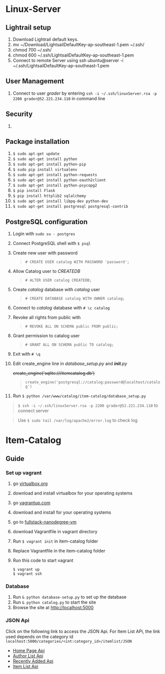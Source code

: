 # Linux-Server

## Lightrail setup
1. Download Lightrail default keys.
2. mv ~/Download/LightsailDefaultKey-ap-southeast-1.pem ~/.ssh/
3. chmod 700 ~/.ssh/
4. chmod 600 ~/.ssh/LightsailDefaultKey-ap-southeast-1.pem
5. Connect to remote Server using ssh ubuntu@server -i ~/.ssh/LightsailDefaultKey-ap-southeast-1.pem

## User Management
1. Connect to user *grader* by entering `ssh -i ~/.ssh/linuxServer.rsa -p 2200 grader@52.221.234.110` in command line

## Security
1. 

## Package installation

1. `$ sudo apt-get update`
2. `$ sudo apt-get install python`
3. `$ sudo apt-get install python-pip`
4. `$ sudo pip install virtualenv`
5. `$ sudo apt-get install python-requests`
6. `$ sudo apt-get install python-oauth2client`
7. `$ sudo apt-get install python-psycopg2`
8. `$ pip install Flask`
9. `$ pip install httplib2 sqlalchemy`
10. `$ sudo apt-get install libpq-dev python-dev`
11. `$ sudo apt-get install postgresql postgresql-contrib`

## PostgreSQL configuration

1. Login with `sudo su - postgres`
2. Connect PostgreSQL shell with `$ psql`
3. Create new user with password
    
    > `# CREATE USER catalog WITH PASSWORD 'password';`

4. Allow Catalog user to *CREATEDB*
    
    > `# ALTER USER catalog CREATEDB;`

5. Create *catalog* database with *catalog* user

    > `# CREATE DATABASE catalog WITH OWNER catalog;`

6. Connect to *catalog* database with `# \c catalog`

7. Revoke all rights from public with 

    > `# REVOKE ALL ON SCHEMA public FROM public;`

8. Grant permission to catalog user

    > `# GRANT ALL ON SCHEMA public TO catalog;`

9. Exit with `# \q`

10. Edit create_engine line in *database_setup.py* and *__init__.py*

    ~~create_engine('sqlite:///itemcatalog.db')~~
    >  `create_engine('postgresql://catalog:password@localhost/catalog')`

11. Run `$ python /var/www/catalog/item-catalog/database_setup.py`

> `$ ssh -i ~/.ssh/linuxServer.rsa -p 2200 grader@52.221.234.110` to connect      server

> Use `$ sudo tail /var/log/apache2/error.log` to check log

# Item-Catalog

## **Guide** 

### Set up vagrant
1. go [virtualbox.org](https://www.virtualbox.org)
2. download and install virtualbox for your operating systems
3. go [vagrantup.com](https://www.vagrantup.com/downloads.html)
4. download and install for your operating systems
5. go to [fullstack-nanodegree-vm](https://github.com/udacity/fullstack-nanodegree-vm)
6. download Vagrantfile in vagrant directory
7. Run `` $ vagrant init `` in item-catalog folder
8. Replace Vagrantfile in the item-catalog folder
9. Run this code to start vagrant

   `` $ vagrant up ``   
   `` $ vagrant ssh ``  

### Database
1. Run `` & python database-setup.py `` to set up the database
2. Run `` & python catalog.py `` to start the site
3. Browse the site at [http://localhost:5000](http://localhost:5000)

### JSON Api
Click on the following link to access the JSON Api. 
For Item List APi, the link used depends on the category id
`` localhost:5000/categories/<int:category_id>/itemlist/JSON ``

- [Home Page Api](http://localhost:5000/JSON)
- [Author List Api](http://localhost:5000/authorlist/JSON)
- [Recently Added Api](http://localhost:5000/topNewItem/JSON)
- [Item List Api](localhost:5000/categories/1/itemlist/JSON)


